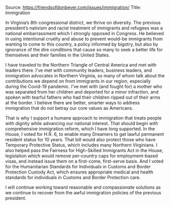 Source: https://friendsofdonbeyer.com/issues/immigration/
Title:  Immigration

In Virginia’s 8th congressional district, we thrive on diversity. The previous president’s nativism and racist treatment of immigrants and refugees was a national embarrassment which I strongly opposed in Congress. He believed in using intentional cruelty and abuse to prevent would-be immigrants from wanting to come to this country, a policy informed by bigotry, but also by ignorance of the dire conditions that cause so many to seek a better life for themselves and their families in the United States.

I have traveled to the Northern Triangle of Central America and met with leaders there. I’ve met with community leaders, business leaders, and immigration advocates in Northern Virginia, so many of whom talk about the contributions we depend on from immigrants in our region, especially during the Covid-19 pandemic. I’ve met with (and fought for) a mother who was separated from her children and deported for a minor infraction, and spoken with tearful fathers who had their children ripped out of their arms at the border. I believe there are better, smarter ways to address immigration that do not betray our core values as Americans.

That is why I support a humane approach to immigration that treats people with dignity while advancing our national interest. That should begin with comprehensive immigration reform, which I have long supported. In the House, I voted for H.R. 6, to enable many Dreamers to get lawful permanent resident status for 10 years. That bill would also protect those who have Temporary Protective Status, which includes many Northern Virginians. I also helped pass the Fairness for High-Skilled Immigrants Act in the House, legislation which would remove per-country caps for employment-based visas, and instead issue them on a first-come, first-serve basis. And I voted for the Humanitarian Standards for Individuals in Customs and Border Protection Custody Act, which ensures appropriate medical and health standards for individuals in Customs and Border Protection care.

I will continue working toward reasonable and compassionate solutions as we continue to recover from the awful immigration policies of the previous president.


###
